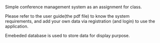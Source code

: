 Simple conference management system as an assignment for class.

Please refer to the user guide(the pdf file) to know the system requirements, and add your own data via registration (and login) to use the application.

Emebeded database is used to store data for display purpose.
